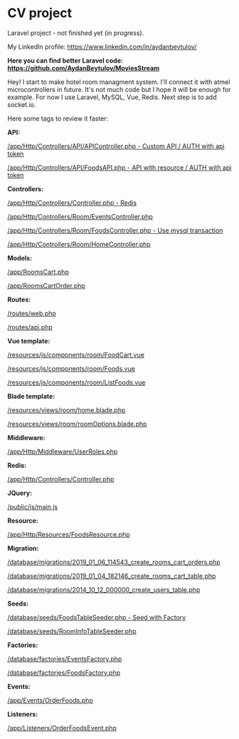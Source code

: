 # CV project
Laravel project - not finished yet (in progress).

My LinkedIn profile: https://www.linkedin.com/in/aydanbeytulov/

__Here you can find better Laravel code: https://github.com/AydanBeytulov/MoviesStream__

Hey! I start to make hotel room managment system. I'll connect it with atmel microcontrollers in future. 
It's not much code but I hope it will be enough for example. For now I use Laravel, MySQL, Vue, Redis. 
Next step is to add socket.io.


Here some tags to review it faster: 

__API:__

[/app/Http/Controllers/API/APIController.php - Custom API / AUTH with api token](/app/Http/Controllers/API/APIController.php)

[/app/Http/Controllers/API/FoodsAPI.php - API with resource / AUTH with api token](/app/Http/Controllers/API/FoodsAPI.php)


__Controllers:__

[/app/Http/Controllers/Controller.php - Redis](/app/Http/Controllers/Controller.php)

[/app/Http/Controllers/Room/EventsController.php](/app/Http/Controllers/Room/EventsController.php)

[/app/Http/Controllers/Room/FoodsController.php - Use mysql transaction](/app/Http/Controllers/Room/FoodsController.php)

[/app/Http/Controllers/Room/HomeController.php](/app/Http/Controllers/Room/HomeController.php)

__Models:__ 

[/app/RoomsCart.php](/app/RoomsCart.php)

[/app/RoomsCartOrder.php](/app/RoomsCartOrder.php)

__Routes:__

[/routes/web.php](/routes/web.php)

[/routes/api.php](/routes/api.php)

__Vue template:__ 

[/resources/js/components/room/FoodCart.vue](/resources/js/components/room/FoodCart.vue)

[/resources/js/components/room/Foods.vue](/resources/js/components/room/Foods.vue)

[/resources/js/components/room/ListFoods.vue](/resources/js/components/room/ListFoods.vue)

__Blade template:__ 

[/resources/views/room/home.blade.php](/resources/views/room/home.blade.php)

[/resources/views/room/roomOptions.blade.php](/resources/views/room/roomOptions.blade.php)

__Middleware:__

[/app/Http/Middleware/UserRoles.php](/app/Http/Middleware/UserRoles.php)

__Redis:__

[/app/Http/Controllers/Controller.php](/app/Http/Controllers/Controller.php)

__JQuery:__

[/public/js/main.js](/public/js/main.js)

__Resource:__ 

[/app/Http/Resources/FoodsResource.php](/app/Http/Resources/FoodsResource.php)

__Migration:__ 

[/database/migrations/2019_01_06_114543_create_rooms_cart_orders.php](/database/migrations/2019_01_06_114543_create_rooms_cart_orders.php)

[/database/migrations/2019_01_04_182146_create_rooms_cart_table.php](/database/migrations/2019_01_04_182146_create_rooms_cart_table.php)

[/database/migrations/2014_10_12_000000_create_users_table.php](/database/migrations/2014_10_12_000000_create_users_table.php)

__Seeds:__ 

[/database/seeds/FoodsTableSeeder.php - Seed with Factory](/database/seeds/FoodsTableSeeder.php)

[/database/seeds/RoomInfoTableSeeder.php](/database/seeds/RoomInfoTableSeeder.php)

__Factories:__

[/database/factories/EventsFactory.php](/database/factories/EventsFactory.php)

[/database/factories/FoodsFactory.php](/database/factories/FoodsFactory.php)

__Events:__ 

[/app/Events/OrderFoods.php](/app/Events/OrderFoods.php)

__Listeners:__ 

[/app/Listeners/OrderFoodsEvent.php](/app/Listeners/OrderFoodsEvent.php)

